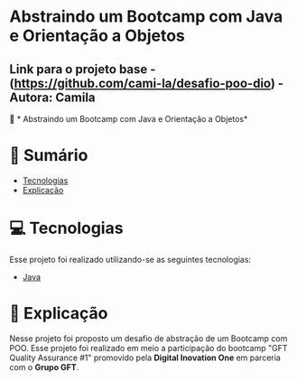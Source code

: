 # Abstraindo um Bootcamp com Java e Orientação a Objetos

## Link  para o projeto base - (https://github.com/cami-la/desafio-poo-dio) - Autora: Camila


 :rocket: * Abstraindo um Bootcamp com Java e Orientação a Objetos*
  </div>
 
# :pushpin: Sumário

- [Tecnologias](#computer-tecnologias)
- [Explicação](#memo-explicacao)

# :computer: Tecnologias

Esse projeto foi realizado utilizando-se as seguintes tecnologias:

<ul>
  <li><a href="https://www.oracle.com/java/technologies/javase-documentation.html">Java</a></li>
</ul>

# :memo: Explicação

Nesse projeto foi proposto um desafio de abstração de um Bootcamp com POO. Esse projeto foi realizado em meio a participação do bootcamp "GFT Quality Assurance #1" promovido pela <strong>Digital Inovation One</strong> em parceria com o <strong>Grupo GFT</strong>. 


